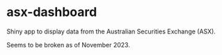 # asx-dashboard

Shiny app to display data from the Australian Securities Exchange (ASX).

Seems to be broken as of November 2023.
